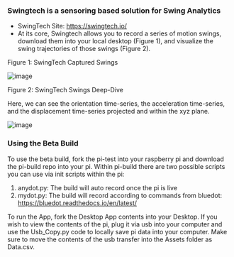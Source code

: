 ### Swingtech is a sensoring based solution for Swing Analytics 
  
* SwingTech Site: https://swingtech.io/
* At its core, Swingtech allows you to record a series of motion swings, download them into your local desktop (Figure 1), and visualize the swing trajectories of those swings (Figure 2).

Figure 1: SwingTech Captured Swings

![image](https://user-images.githubusercontent.com/16582383/119071386-8f97e580-b99e-11eb-9217-fe57bb822b4e.png)


Figure 2: SwingTech Swings Deep-Dive

Here, we can see the orientation time-series, the acceleration time-series, and the displacement time-series projected and within the xyz plane.

![image](https://user-images.githubusercontent.com/16582383/119071697-249ade80-b99f-11eb-85eb-0f288cf21918.png)

### 

### Using the Beta Build 
To use the beta build, fork the pi-test into your raspberry pi and download the pi-build repo into your pi. Within pi-build there are two possible scripts you can use via init scripts within the pi:

  1. anydot.py: The build will auto record once the pi is live
  2. mydot.py: The build will record according to commands from bluedot: https://bluedot.readthedocs.io/en/latest/

To run the App, fork the Desktop App contents into your Desktop. If you wish to view the contents of the pi, plug it via usb into your computer and use the Usb_Copy.py code to locally save pi data into your computer. Make sure to move the contents of the usb transfer into the Assets folder as Data.csv.


